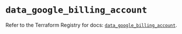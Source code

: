 # `data_google_billing_account`

Refer to the Terraform Registry for docs: [`data_google_billing_account`](https://registry.terraform.io/providers/hashicorp/google/5.13.0/docs/data-sources/billing_account).

